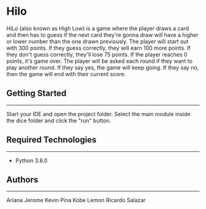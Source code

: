 # Hilo
HiLo (also known as High Low) is a game where the player draws a card and then has to guess if the next card they're gonna draw will have a higher or lower number than the one drawn previously. The player will start out with 300 points. If they guess correctly, they will earn 100 more points. If they don't guess correctly, they'll lose 75 points. If the player reaches 0 points, it's game over. 
The player will be asked each round if they want to play another round. If they say yes, the game will keep going. If they say no, then the game will end with their current score. 

## Getting Started
---
Start your IDE and open the project folder. Select the main module inside the dice folder and click the "run" button.


## Required Technologies
---
* Python 3.8.0

## Authors
---
Ariana Jerome 
Kevin Pina 
Kobe Lemon 
Ricardo Salazar 
